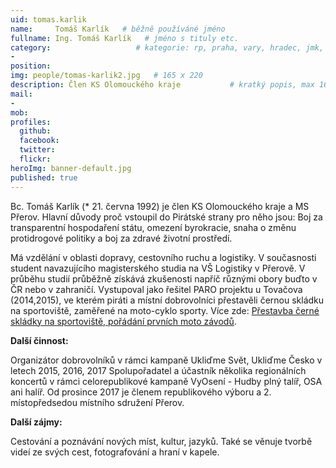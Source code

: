 ```yaml
---
uid: tomas.karlik
name:     Tomáš Karlík   # běžně používáné jméno
fullname: Ing. Tomáš Karlík   # jméno s tituly etc.
category:                   # kategorie: rp, praha, vary, hradec, jmk, senat
- 
position: 
img: people/tomas-karlik2.jpg   # 165 x 220
description: Člen KS Olomouckého kraje           # kratký popis, max 160 znaků
mail: 
- 
mob:
profiles:
  github:                 
  facebook:       
  twitter:      
  flickr:
heroImg: banner-default.jpg
published: true
---
```

Bc. Tomáš Karlík (* 21. června 1992) je člen KS Olomouckého kraje a MS Přerov. Hlavní důvody proč vstoupil do Pirátské strany pro něho jsou: Boj za transparentní hospodaření státu, omezení byrokracie, snaha o změnu protidrogové politiky a boj za zdravé životní prostředí.

Má vzdělání v oblasti dopravy, cestovního ruchu a logistiky. V současnosti student navazujícího magisterského studia na VŠ Logistiky v Přerově. V průběhu studií průběžně získává zkušenosti napříč různými obory buďto v ČR nebo v zahraničí. Vystupoval jako řešitel PARO projektu u Tovačova (2014,2015), ve kterém piráti a místní dobrovolníci přestavěli černou skládku na sportoviště, zaměřené na moto-cyklo sporty. Více zde: [Přestavba černé skládky na sportoviště, pořádání prvních moto závodů](https://wiki.pirati.cz/fo/rozpocty/participativni/prihlasky/pitbike_park_tovacov).

**Další činnost:**

Organizátor dobrovolníků v rámci kampaně Ukliďme Svět, Ukliďme Česko v letech 2015, 2016, 2017 Spolupořadatel a účastník několika regionálních koncertů v rámci celorepublikové kampaně VyOsení - Hudby plný talíř, OSA ani halíř. Od prosince 2017 je členem republikového výboru a 2. místopředsedou místního sdružení Přerov.

**Další zájmy:**

Cestování a poznávání nových míst, kultur, jazyků. Také se věnuje tvorbě videí ze svých cest, fotografování a hraní v kapele.
